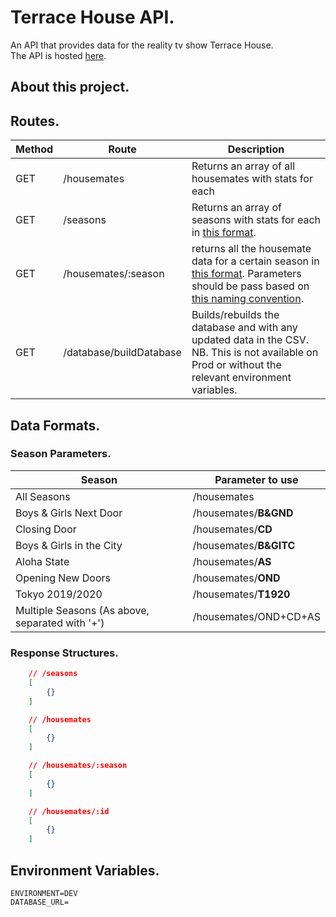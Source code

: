 # Terrace House API.

An API that provides data for the reality tv show Terrace House. <br>
The API is hosted [here](https://terrace-house-server.herokuapp.com/).

## About this project.

## Routes.

| Method | Route                   | Description                                                                                                                                         |
| ------ | ----------------------- | --------------------------------------------------------------------------------------------------------------------------------------------------- |
| GET    | /housemates             | Returns an array of all housemates with stats for each                                                                                              |
| GET    | /seasons                | Returns an array of seasons with stats for each in [this format]().                                                                                 |
| GET    | /housemates/:season     | returns all the housemate data for a certain season in [this format](). Parameters should be pass based on [this naming convention]().              |
| GET    | /database/buildDatabase | Builds/rebuilds the database and with any updated data in the CSV. NB. This is not available on Prod or without the relevant environment variables. |

## Data Formats.

### Season Parameters.

| Season                                          | Parameter to use       |
| ----------------------------------------------- | ---------------------- |
| All Seasons                                     | /housemates            |
| Boys & Girls Next Door                          | /housemates/**B&GND**  |
| Closing Door                                    | /housemates/**CD**     |
| Boys & Girls in the City                        | /housemates/**B&GITC** |
| Aloha State                                     | /housemates/**AS**     |
| Opening New Doors                               | /housemates/**OND**    |
| Tokyo 2019/2020                                 | /housemates/**T1920**  |
| Multiple Seasons (As above, separated with '+') | /housemates/OND+CD+AS  |

### Response Structures.

```JSON
    // /seasons
    [
        {}
    ]

    // /housemates
    [
        {}
    ]

    // /housemates/:season
    [
        {}
    ]

    // /housemates/:id
    [
        {}
    ]
```

## Environment Variables.

```
ENVIRONMENT=DEV
DATABASE_URL=
```
